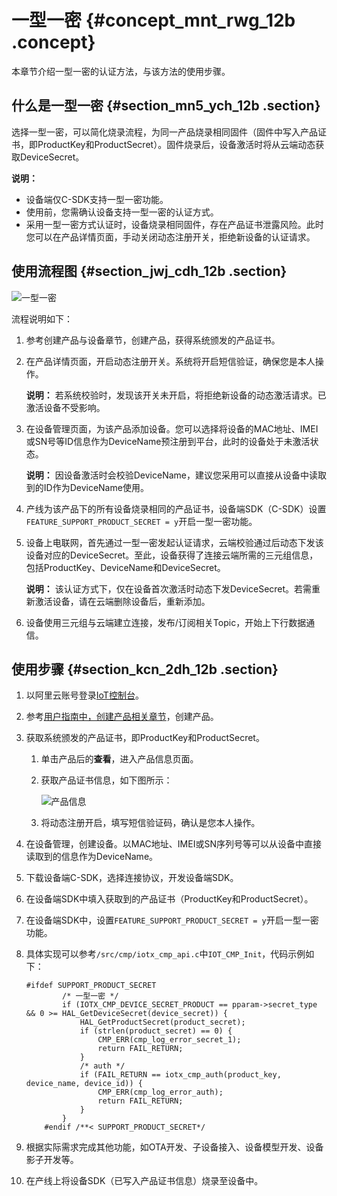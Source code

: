 # 一型一密 {#concept_mnt_rwg_12b .concept}

本章节介绍一型一密的认证方法，与该方法的使用步骤。

## 什么是一型一密 {#section_mn5_ych_12b .section}

选择一型一密，可以简化烧录流程，为同一产品烧录相同固件（固件中写入产品证书，即ProductKey和ProductSecret）。固件烧录后，设备激活时将从云端动态获取DeviceSecret。

**说明：** 

-   设备端仅C-SDK支持一型一密功能。
-   使用前，您需确认设备支持一型一密的认证方式。
-   采用一型一密方式认证时，设备烧录相同固件，存在产品证书泄露风险。此时您可以在产品详情页面，手动关闭动态注册开关，拒绝新设备的认证请求。

## 使用流程图 {#section_jwj_cdh_12b .section}

![](images/2351_zh-CN.png "一型一密")

流程说明如下：

1.  参考创建产品与设备章节，创建产品，获得系统颁发的产品证书。
2.  在产品详情页面，开启动态注册开关。系统将开启短信验证，确保您是本人操作。

    **说明：** 若系统校验时，发现该开关未开启，将拒绝新设备的动态激活请求。已激活设备不受影响。

3.  在设备管理页面，为该产品添加设备。您可以选择将设备的MAC地址、IMEI或SN号等ID信息作为DeviceName预注册到平台，此时的设备处于未激活状态。

    **说明：** 因设备激活时会校验DeviceName，建议您采用可以直接从设备中读取到的ID作为DeviceName使用。

4.  产线为该产品下的所有设备烧录相同的产品证书，设备端SDK（C-SDK）设置`FEATURE_SUPPORT_PRODUCT_SECRET = y`开启一型一密功能。
5.  设备上电联网，首先通过一型一密发起认证请求，云端校验通过后动态下发该设备对应的DeviceSecret。至此，设备获得了连接云端所需的三元组信息，包括ProductKey、DeviceName和DeviceSecret。

    **说明：** 该认证方式下，仅在设备首次激活时动态下发DeviceSecret。若需重新激活设备，请在云端删除设备后，重新添加。

6.  设备使用三元组与云端建立连接，发布/订阅相关Topic，开始上下行数据通信。

## 使用步骤 {#section_kcn_2dh_12b .section}

1.  以阿里云账号登录[IoT控制台](http://iot.console.aliyun.com/)。
2.  参考[用户指南中，创建产品相关章节](../../../../intl.zh-CN/用户指南/创建产品与设备/基础版/创建产品.md#)，创建产品。
3.  获取系统颁发的产品证书，即ProductKey和ProductSecret。
    1.  单击产品后的**查看**，进入产品信息页面。
    2.  获取产品证书信息，如下图所示：

        ![](images/2522_zh-CN.png "产品信息")

    3.  将动态注册开启，填写短信验证码，确认是您本人操作。
4.  在设备管理，创建设备。以MAC地址、IMEI或SN序列号等可以从设备中直接读取到的信息作为DeviceName。
5.  下载设备端C-SDK，选择连接协议，开发设备端SDK。
6.  在设备端SDK中填入获取到的产品证书（ProductKey和ProductSecret）。
7.  在设备端SDK中，设置`FEATURE_SUPPORT_PRODUCT_SECRET = y`开启一型一密功能。
8.  具体实现可以参考`/src/cmp/iotx_cmp_api.c`中`IOT_CMP_Init`，代码示例如下：

    ```
    #ifdef SUPPORT_PRODUCT_SECRET
            /* 一型一密 */
            if (IOTX_CMP_DEVICE_SECRET_PRODUCT == pparam->secret_type && 0 >= HAL_GetDeviceSecret(device_secret)) {
                HAL_GetProductSecret(product_secret);
                if (strlen(product_secret) == 0) {
                    CMP_ERR(cmp_log_error_secret_1);
                    return FAIL_RETURN;
                }
                /* auth */
                if (FAIL_RETURN == iotx_cmp_auth(product_key, device_name, device_id)) {
                    CMP_ERR(cmp_log_error_auth);
                    return FAIL_RETURN;
                }
            }
        #endif /**< SUPPORT_PRODUCT_SECRET*/
    ```

9.  根据实际需求完成其他功能，如OTA开发、子设备接入、设备模型开发、设备影子开发等。
10. 在产线上将设备SDK（已写入产品证书信息）烧录至设备中。

